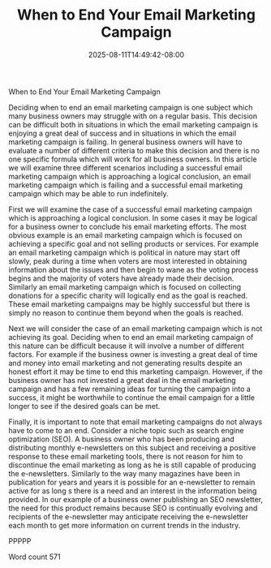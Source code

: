 ﻿---
title: "When to End Your Email Marketing Campaign"
date: 2025-08-11T14:49:42-08:00
description: "Text Tips for Web Success"
featured_image: "/images/Text.jpg"
tags: ["Text"]
---

When to End Your Email Marketing Campaign

Deciding when to end an email marketing campaign is one subject which many business owners may struggle with on a regular basis. This decision can be difficult both in situations in which the email marketing campaign is enjoying a great deal of success and in situations in which the email marketing campaign is failing. In general business owners will have to evaluate a number of different criteria to make this decision and there is no one specific formula which will work for all business owners. In this article we will examine three different scenarios including a successful email marketing campaign which is approaching a logical conclusion, an email marketing campaign which is failing and a successful email marketing campaign which may be able to run indefinitely.

First we will examine the case of a successful email marketing campaign which is approaching a logical conclusion. In some cases it may be logical for a business owner to conclude his email marketing efforts. The most obvious example is an email marketing campaign which is focused on achieving a specific goal and not selling products or services. For example an email marketing campaign which is political in nature may start off slowly, peak during a time when voters are most interested in obtaining information about the issues and then begin to wane as the voting process begins and the majority of voters have already made their decision. Similarly an email marketing campaign which is focused on collecting donations for a specific charity will logically end as the goal is reached. These email marketing campaigns may be highly successful but there is simply no reason to continue them beyond when the goals is reached. 

Next we will consider the case of an email marketing campaign which is not achieving its goal. Deciding when to end an email marketing campaign of this nature can be difficult because it will involve a number of different factors. For example if the business owner is investing a great deal of time and money into email marketing and not generating results despite an honest effort it may be time to end this marketing campaign. However, if the business owner has not invested a great deal in the email marketing campaign and has a few remaining ideas for turning the campaign into a success, it might be worthwhile to continue the email campaign for a little longer to see if the desired goals can be met. 

Finally, it is important to note that email marketing campaigns do not always have to come to an end. Consider a niche topic such as search engine optimization (SEO). A business owner who has been producing and distributing monthly e-newsletters on this subject and receiving a positive response to these email marketing tools, there is not reason for him to discontinue the email marketing as long as he is still capable of producing the e-newsletters. Similarly to the way many magazines have been in publication for years and years it is possible for an e-newsletter to remain active for as long s there is a need and an interest in the information being provided. In our example of a business owner publishing an SEO newsletter, the need for this product remains because SEO is continually evolving and recipients of the e-newsletter may anticipate receiving the e-newsletter each month to get more information on current trends in the industry.

PPPPP

Word count 571


